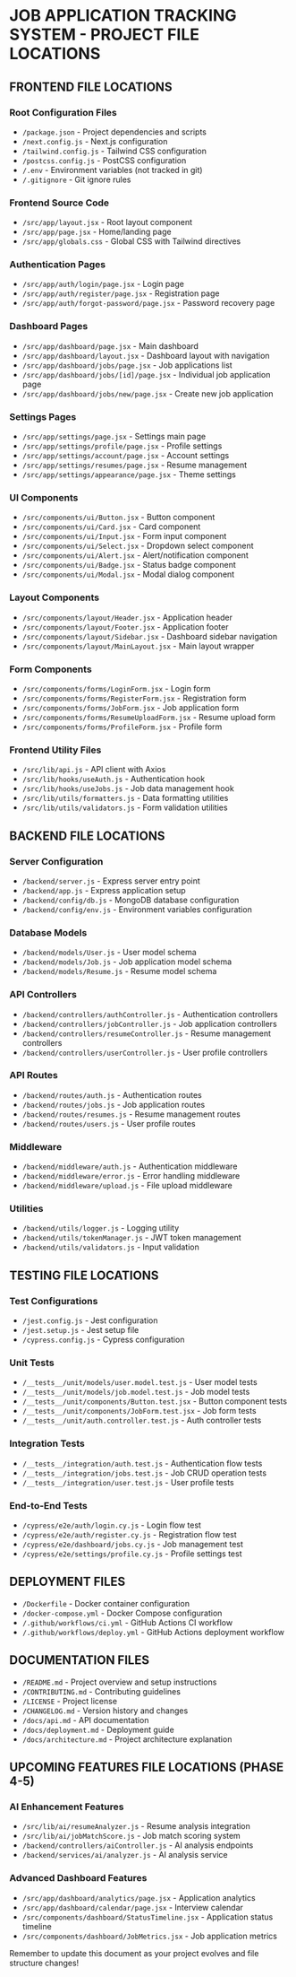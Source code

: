 # JOB APPLICATION TRACKING SYSTEM - PROJECT FILE LOCATIONS

## FRONTEND FILE LOCATIONS

### Root Configuration Files
- `/package.json` - Project dependencies and scripts
- `/next.config.js` - Next.js configuration
- `/tailwind.config.js` - Tailwind CSS configuration
- `/postcss.config.js` - PostCSS configuration
- `/.env` - Environment variables (not tracked in git)
- `/.gitignore` - Git ignore rules

### Frontend Source Code
- `/src/app/layout.jsx` - Root layout component
- `/src/app/page.jsx` - Home/landing page
- `/src/app/globals.css` - Global CSS with Tailwind directives

### Authentication Pages
- `/src/app/auth/login/page.jsx` - Login page
- `/src/app/auth/register/page.jsx` - Registration page
- `/src/app/auth/forgot-password/page.jsx` - Password recovery page

### Dashboard Pages
- `/src/app/dashboard/page.jsx` - Main dashboard
- `/src/app/dashboard/layout.jsx` - Dashboard layout with navigation
- `/src/app/dashboard/jobs/page.jsx` - Job applications list
- `/src/app/dashboard/jobs/[id]/page.jsx` - Individual job application page
- `/src/app/dashboard/jobs/new/page.jsx` - Create new job application

### Settings Pages
- `/src/app/settings/page.jsx` - Settings main page
- `/src/app/settings/profile/page.jsx` - Profile settings
- `/src/app/settings/account/page.jsx` - Account settings
- `/src/app/settings/resumes/page.jsx` - Resume management
- `/src/app/settings/appearance/page.jsx` - Theme settings

### UI Components
- `/src/components/ui/Button.jsx` - Button component
- `/src/components/ui/Card.jsx` - Card component
- `/src/components/ui/Input.jsx` - Form input component
- `/src/components/ui/Select.jsx` - Dropdown select component
- `/src/components/ui/Alert.jsx` - Alert/notification component
- `/src/components/ui/Badge.jsx` - Status badge component
- `/src/components/ui/Modal.jsx` - Modal dialog component

### Layout Components
- `/src/components/layout/Header.jsx` - Application header
- `/src/components/layout/Footer.jsx` - Application footer
- `/src/components/layout/Sidebar.jsx` - Dashboard sidebar navigation
- `/src/components/layout/MainLayout.jsx` - Main layout wrapper

### Form Components
- `/src/components/forms/LoginForm.jsx` - Login form
- `/src/components/forms/RegisterForm.jsx` - Registration form
- `/src/components/forms/JobForm.jsx` - Job application form
- `/src/components/forms/ResumeUploadForm.jsx` - Resume upload form
- `/src/components/forms/ProfileForm.jsx` - Profile form

### Frontend Utility Files
- `/src/lib/api.js` - API client with Axios
- `/src/lib/hooks/useAuth.js` - Authentication hook
- `/src/lib/hooks/useJobs.js` - Job data management hook
- `/src/lib/utils/formatters.js` - Data formatting utilities
- `/src/lib/utils/validators.js` - Form validation utilities

## BACKEND FILE LOCATIONS

### Server Configuration
- `/backend/server.js` - Express server entry point
- `/backend/app.js` - Express application setup
- `/backend/config/db.js` - MongoDB database configuration
- `/backend/config/env.js` - Environment variables configuration

### Database Models
- `/backend/models/User.js` - User model schema
- `/backend/models/Job.js` - Job application model schema
- `/backend/models/Resume.js` - Resume model schema

### API Controllers
- `/backend/controllers/authController.js` - Authentication controllers
- `/backend/controllers/jobController.js` - Job application controllers
- `/backend/controllers/resumeController.js` - Resume management controllers
- `/backend/controllers/userController.js` - User profile controllers

### API Routes
- `/backend/routes/auth.js` - Authentication routes
- `/backend/routes/jobs.js` - Job application routes
- `/backend/routes/resumes.js` - Resume management routes
- `/backend/routes/users.js` - User profile routes

### Middleware
- `/backend/middleware/auth.js` - Authentication middleware
- `/backend/middleware/error.js` - Error handling middleware
- `/backend/middleware/upload.js` - File upload middleware

### Utilities
- `/backend/utils/logger.js` - Logging utility
- `/backend/utils/tokenManager.js` - JWT token management
- `/backend/utils/validators.js` - Input validation

## TESTING FILE LOCATIONS

### Test Configurations
- `/jest.config.js` - Jest configuration
- `/jest.setup.js` - Jest setup file
- `/cypress.config.js` - Cypress configuration

### Unit Tests
- `/__tests__/unit/models/user.model.test.js` - User model tests
- `/__tests__/unit/models/job.model.test.js` - Job model tests
- `/__tests__/unit/components/Button.test.jsx` - Button component tests
- `/__tests__/unit/components/JobForm.test.jsx` - Job form tests
- `/__tests__/unit/auth.controller.test.js` - Auth controller tests

### Integration Tests
- `/__tests__/integration/auth.test.js` - Authentication flow tests
- `/__tests__/integration/jobs.test.js` - Job CRUD operation tests
- `/__tests__/integration/user.test.js` - User profile tests

### End-to-End Tests
- `/cypress/e2e/auth/login.cy.js` - Login flow test
- `/cypress/e2e/auth/register.cy.js` - Registration flow test
- `/cypress/e2e/dashboard/jobs.cy.js` - Job management test
- `/cypress/e2e/settings/profile.cy.js` - Profile settings test

## DEPLOYMENT FILES

- `/Dockerfile` - Docker container configuration
- `/docker-compose.yml` - Docker Compose configuration
- `/.github/workflows/ci.yml` - GitHub Actions CI workflow
- `/.github/workflows/deploy.yml` - GitHub Actions deployment workflow

## DOCUMENTATION FILES

- `/README.md` - Project overview and setup instructions
- `/CONTRIBUTING.md` - Contributing guidelines
- `/LICENSE` - Project license
- `/CHANGELOG.md` - Version history and changes
- `/docs/api.md` - API documentation
- `/docs/deployment.md` - Deployment guide
- `/docs/architecture.md` - Project architecture explanation

## UPCOMING FEATURES FILE LOCATIONS (PHASE 4-5)

### AI Enhancement Features
- `/src/lib/ai/resumeAnalyzer.js` - Resume analysis integration
- `/src/lib/ai/jobMatchScore.js` - Job match scoring system
- `/backend/controllers/aiController.js` - AI analysis endpoints
- `/backend/services/ai/analyzer.js` - AI analysis service

### Advanced Dashboard Features
- `/src/app/dashboard/analytics/page.jsx` - Application analytics
- `/src/app/dashboard/calendar/page.jsx` - Interview calendar
- `/src/components/dashboard/StatusTimeline.jsx` - Application status timeline
- `/src/components/dashboard/JobMetrics.jsx` - Job application metrics

Remember to update this document as your project evolves and file structure changes!
